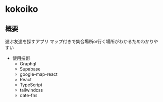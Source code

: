 # kokoiko
## 概要
遊ぶ友達を探すアプリ
マップ付きで集合場所or行く場所がわかるためわかりやすい
- 使用技術  
  - Graphql
  - Supabase
  - google-map-react
  - React
  - TypeScript
  - tailwindcss
  - date-fns
